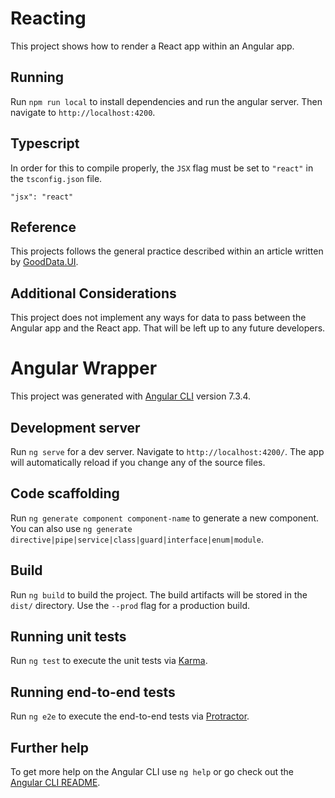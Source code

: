 # Reacting

This project shows how to render a React app within an Angular app.

## Running

Run `npm run local` to install dependencies and run the angular server.  Then navigate to `http://localhost:4200`.

## Typescript

In order for this to compile properly, the `JSX` flag must be set to `"react"` in the `tsconfig.json` file.

```
"jsx": "react"
```

## Reference

This projects follows the general practice described within an article written by [GoodData.UI](https://sdk.gooddata.com/gooddata-ui/docs/4.1.1/ht_use_react_component_in_angular_2.x.html).

## Additional Considerations

This project does not implement any ways for data to pass between the Angular app and the React app.  That will be left up to any future developers.

# Angular Wrapper

This project was generated with [Angular CLI](https://github.com/angular/angular-cli) version 7.3.4.

## Development server

Run `ng serve` for a dev server. Navigate to `http://localhost:4200/`. The app will automatically reload if you change any of the source files.

## Code scaffolding

Run `ng generate component component-name` to generate a new component. You can also use `ng generate directive|pipe|service|class|guard|interface|enum|module`.

## Build

Run `ng build` to build the project. The build artifacts will be stored in the `dist/` directory. Use the `--prod` flag for a production build.

## Running unit tests

Run `ng test` to execute the unit tests via [Karma](https://karma-runner.github.io).

## Running end-to-end tests

Run `ng e2e` to execute the end-to-end tests via [Protractor](http://www.protractortest.org/).

## Further help

To get more help on the Angular CLI use `ng help` or go check out the [Angular CLI README](https://github.com/angular/angular-cli/blob/master/README.md).
